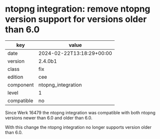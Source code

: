 [//]: # (werk v2)
# ntopng integration: remove ntopng version support for versions older than 6.0

key        | value
---------- | ---
date       | 2024-02-22T13:18:29+00:00
version    | 2.4.0b1
class      | fix
edition    | cee
component  | ntopng_integration
level      | 1
compatible | no

Since Werk 16479 the ntopng integration was compatible with both ntopng versions newer than 6.0
and older than 6.0.

With this change the ntopng integration no longer supports version older than 6.0.
